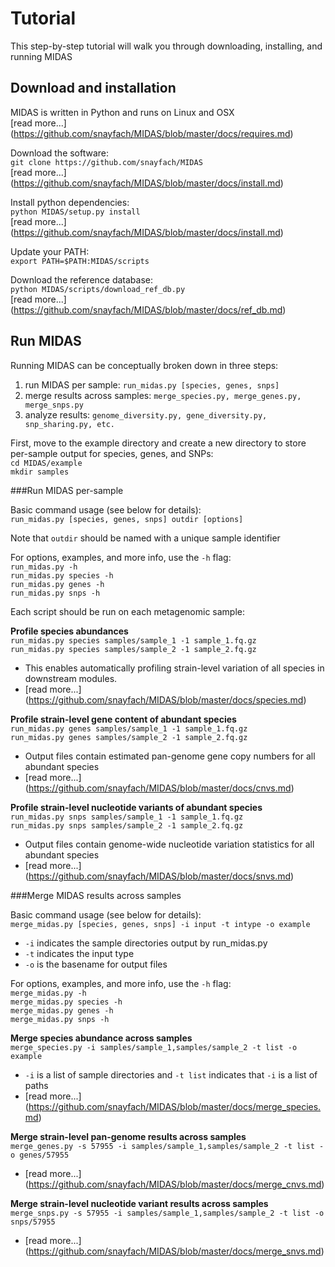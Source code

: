 # Tutorial

This step-by-step tutorial will walk you through downloading, installing, and running MIDAS

## Download and installation
MIDAS is written in Python and runs on Linux and OSX  
[read more...] (https://github.com/snayfach/MIDAS/blob/master/docs/requires.md)  

Download the software:  
`git clone https://github.com/snayfach/MIDAS`  
[read more...] (https://github.com/snayfach/MIDAS/blob/master/docs/install.md)

Install python dependencies:  
`python MIDAS/setup.py install`  
[read more...] (https://github.com/snayfach/MIDAS/blob/master/docs/install.md)

Update your PATH:  
`export PATH=$PATH:MIDAS/scripts` 

Download the reference database:  
`python MIDAS/scripts/download_ref_db.py`   
[read more...] (https://github.com/snayfach/MIDAS/blob/master/docs/ref_db.md)  

## Run MIDAS

Running MIDAS can be conceptually broken down in three steps:  
1) run MIDAS per sample: `run_midas.py [species, genes, snps]`  
2) merge results across samples: `merge_species.py, merge_genes.py, merge_snps.py`  
3) analyze results: `genome_diversity.py, gene_diversity.py, snp_sharing.py, etc.`  

First, move to the example directory and create a new directory to store per-sample output for species, genes, and SNPs:  
`cd MIDAS/example`  
`mkdir samples`  

###Run MIDAS per-sample

Basic command usage (see below for details):  
 `run_midas.py [species, genes, snps] outdir [options]`

Note that `outdir` should be named with a unique sample identifier

For options, examples, and more info, use the `-h` flag:  
`run_midas.py -h`  
`run_midas.py species -h`  
`run_midas.py genes -h`  
`run_midas.py snps -h`   

Each script should be run on each metagenomic sample: 

**Profile species abundances**  
`run_midas.py species samples/sample_1 -1 sample_1.fq.gz`  
`run_midas.py species samples/sample_2 -1 sample_2.fq.gz`  

* This enables automatically profiling strain-level variation of all species in downstream modules. 
* [read more...] (https://github.com/snayfach/MIDAS/blob/master/docs/species.md)

**Profile strain-level gene content of abundant species**  
`run_midas.py genes samples/sample_1 -1 sample_1.fq.gz`  
`run_midas.py genes samples/sample_2 -1 sample_2.fq.gz` 

* Output files contain estimated pan-genome gene copy numbers for all abundant species 
* [read more...] (https://github.com/snayfach/MIDAS/blob/master/docs/cnvs.md)

**Profile strain-level nucleotide variants of abundant species**  
`run_midas.py snps samples/sample_1 -1 sample_1.fq.gz`  
`run_midas.py snps samples/sample_2 -1 sample_2.fq.gz` 

* Output files contain genome-wide nucleotide variation statistics for all abundant species 
* [read more...] (https://github.com/snayfach/MIDAS/blob/master/docs/snvs.md)


###Merge MIDAS results across samples

Basic command usage (see below for details):  
 `merge_midas.py [species, genes, snps] -i input -t intype -o example`

* `-i` indicates the sample directories output by run_midas.py  
* `-t` indicates the input type 
* `-o` is the basename for output files 

For options, examples, and more info, use the `-h` flag:  
`merge_midas.py -h`  
`merge_midas.py species -h`  
`merge_midas.py genes -h`  
`merge_midas.py snps -h`   

**Merge species abundance across samples**  
`merge_species.py -i samples/sample_1,samples/sample_2 -t list -o example`  

* `-i` is a list of sample directories  and `-t list` indicates that `-i` is a list of paths  
* [read more...] (https://github.com/snayfach/MIDAS/blob/master/docs/merge_species.md)

**Merge strain-level pan-genome results across samples**  
`merge_genes.py -s 57955 -i samples/sample_1,samples/sample_2 -t list -o genes/57955`

* [read more...] (https://github.com/snayfach/MIDAS/blob/master/docs/merge_cnvs.md)

**Merge strain-level nucleotide variant results across samples**  
`merge_snps.py -s 57955 -i samples/sample_1,samples/sample_2 -t list -o snps/57955`

* [read more...] (https://github.com/snayfach/MIDAS/blob/master/docs/merge_snvs.md)
